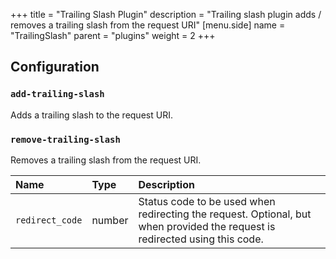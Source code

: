 +++
title = "Trailing Slash Plugin"
description = "Trailing slash plugin adds / removes a trailing slash from the request URI"
[menu.side]
  name = "TrailingSlash"
  parent = "plugins"
  weight = 2
+++

## Configuration

### `add-trailing-slash`

Adds a trailing slash to the request URI.

### `remove-trailing-slash`

Removes a trailing slash from the request URI.

Name | Type | Description
:--- | :--- | :----------
`redirect_code` | number | Status code to be used when redirecting the request. Optional, but when provided the request is redirected using this code.
